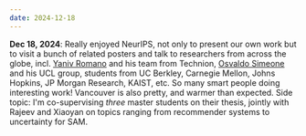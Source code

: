 ```yaml
---
date: 2024-12-18
---
```


**Dec 18, 2024**: Really enjoyed NeurIPS, not only to present our own work but to visit a bunch of related posters and talk to researchers from across the globe, incl. [Yaniv Romano](https://scholar.google.com/citations?user=L_m67ywAAAAJ&hl=en&oi=ao) and his team from Technion, [Osvaldo Simeone](https://scholar.google.com/citations?user=m1xeKH4AAAAJ&hl=en&oi=ao) and his UCL group, students from UC Berkley, Carnegie Mellon, Johns Hopkins, JP Morgan Research, KAIST, etc. So many smart people doing interesting work! Vancouver is also pretty, and warmer than expected. Side topic: I'm co-supervising *three* master students on their thesis, jointly with Rajeev and Xiaoyan on topics ranging from recommender systems to uncertainty for SAM. 